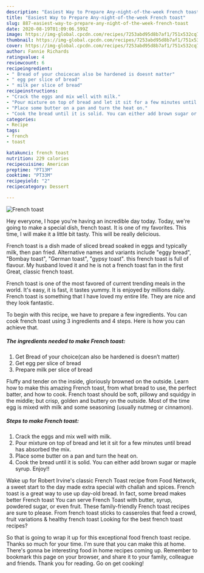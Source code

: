 ```yaml
---
description: "Easiest Way to Prepare Any-night-of-the-week French toast"
title: "Easiest Way to Prepare Any-night-of-the-week French toast"
slug: 887-easiest-way-to-prepare-any-night-of-the-week-french-toast
date: 2020-08-19T01:09:06.599Z
image: https://img-global.cpcdn.com/recipes/7253abd95d8b7af1/751x532cq70/french-toast-recipe-main-photo.jpg
thumbnail: https://img-global.cpcdn.com/recipes/7253abd95d8b7af1/751x532cq70/french-toast-recipe-main-photo.jpg
cover: https://img-global.cpcdn.com/recipes/7253abd95d8b7af1/751x532cq70/french-toast-recipe-main-photo.jpg
author: Fannie Richards
ratingvalue: 4
reviewcount: 6
recipeingredient:
- " Bread of your choicecan also be hardened is doesnt matter"
- " egg per slice of bread"
- " milk per slice of bread"
recipeinstructions:
- "Crack the eggs and mix well with milk."
- "Pour mixture on top of bread and let it sit for a few minutes until bread has absorbed the mix."
- "Place some butter on a pan and turn the heat on."
- "Cook the bread until it is solid. You can either add brown sugar or maple syrup. Enjoy!!"
categories:
- Recipe
tags:
- french
- toast

katakunci: french toast 
nutrition: 229 calories
recipecuisine: American
preptime: "PT13M"
cooktime: "PT33M"
recipeyield: "2"
recipecategory: Dessert

---
```



![French toast](https://img-global.cpcdn.com/recipes/7253abd95d8b7af1/751x532cq70/french-toast-recipe-main-photo.jpg)

Hey everyone, I hope you're having an incredible day today. Today, we're going to make a special dish, french toast. It is one of my favorites. This time, I will make it a little bit tasty. This will be really delicious.

French toast is a dish made of sliced bread soaked in eggs and typically milk, then pan fried. Alternative names and variants include &#34;eggy bread&#34;, &#34;Bombay toast&#34;, &#34;German toast&#34;, &#34;gypsy toast&#34;. this french toast is full of flavour. My husband loved it and he is not a french toast fan in the first Great, classic french toast.

French toast is one of the most favored of current trending meals in the world. It's easy, it is fast, it tastes yummy. It is enjoyed by millions daily. French toast is something that I have loved my entire life. They are nice and they look fantastic.


To begin with this recipe, we have to prepare a few ingredients. You can cook french toast using 3 ingredients and 4 steps. Here is how you can achieve that.

<!--inarticleads1-->

##### The ingredients needed to make French toast:

1. Get  Bread of your choice(can also be hardened is doesn’t matter)
1. Get  egg per slice of bread
1. Prepare  milk per slice of bread


Fluffy and tender on the inside, gloriously browned on the outside. Learn how to make this amazing French toast, from what bread to use, the perfect batter, and how to cook. French toast should be soft, pillowy and squidgy in the middle; but crisp, golden and buttery on the outside. Most of the time egg is mixed with milk and some seasoning (usually nutmeg or cinnamon). 

<!--inarticleads2-->

##### Steps to make French toast:

1. Crack the eggs and mix well with milk.
1. Pour mixture on top of bread and let it sit for a few minutes until bread has absorbed the mix.
1. Place some butter on a pan and turn the heat on.
1. Cook the bread until it is solid. You can either add brown sugar or maple syrup. Enjoy!!


Wake up for Robert Irvine&#39;s classic French Toast recipe from Food Network, a sweet start to the day made extra special with challah and spices. French toast is a great way to use up day-old bread. In fact, some bread makes better French toast You can serve French Toast with butter, syrup, powdered sugar, or even fruit. These family-friendly French toast recipes are sure to please. From french toast sticks to casseroles that feed a crowd, fruit variations &amp; healthy french toast Looking for the best french toast recipes? 

So that is going to wrap it up for this exceptional food french toast recipe. Thanks so much for your time. I'm sure that you can make this at home. There's gonna be interesting food in home recipes coming up. Remember to bookmark this page on your browser, and share it to your family, colleague and friends. Thank you for reading. Go on get cooking!
